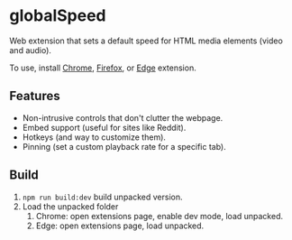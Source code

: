 # globalSpeed 
Web extension that sets a default speed for HTML media elements (video and audio). 

To use, install [Chrome](https://chrome.google.com/webstore/detail/global-speed-youtube-netf/jpbjcnkcffbooppibceonlgknpkniiff?hl=en), [Firefox](https://addons.mozilla.org/en-US/firefox/addon/global-speed/), or [Edge](https://microsoftedge.microsoft.com/addons/detail/mjhlabbcmjflkpjknnicihkfnmbdfced) extension.


## Features
- Non-intrusive controls that don't clutter the webpage. 
- Embed support (useful for sites like Reddit). 
- Hotkeys (and way to customize them). 
- Pinning (set a custom playback rate for a specific tab).

## Build 
1. `npm run build:dev` build unpacked version. 
1. Load the unpacked folder
   1. Chrome: open extensions page, enable dev mode, load unpacked. 
   1. Edge: open extensions page, load unpacked.

